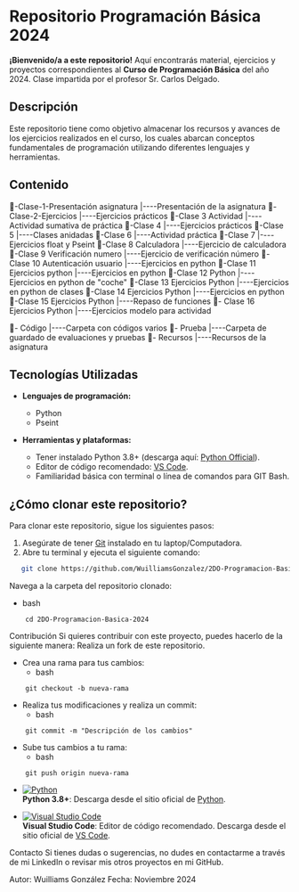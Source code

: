 # Repositorio Programación Básica 2024  

**¡Bienvenido/a a este repositorio!** Aquí encontrarás material, ejercicios y proyectos correspondientes al **Curso de Programación Básica** del año 2024. Clase impartida por el profesor Sr. Carlos Delgado.

## Descripción  

Este repositorio tiene como objetivo almacenar los recursos y avances de los ejercicios realizados en el curso, los cuales abarcan conceptos fundamentales de programación utilizando diferentes lenguajes y herramientas.  

## Contenido  
📂-Clase-1-Presentación asignatura
|----Presentación de la asignatura
📂-Clase-2-Ejercicios
|----Ejercicios prácticos
📂-Clase 3 Actividad
|----Actividad sumativa de práctica
📂-Clase 4
|----Ejercicios prácticos
📂-Clase 5
|----Clases anidadas
📂-Clase 6
|----Actividad práctica 
📂-Clase 7 
|----Ejercicios float y Pseint
📂-Clase 8 Calculadora
|----Ejercicio de calculadora
📂-Clase 9 Verificación numero
|----Ejercicio de verificación número
📂-Clase 10 Autenticación usuario
|----Ejercicios en python
📂-Clase 11 Ejercicios python
|----Ejercicios en python
📂-Clase 12 Python
|----Ejercicios en python de "coche"
📂-Clase 13 Ejercicios Python
|----Ejercicios en python de clases
📂-Clase 14 Ejercicios Python
|----Ejercicios en python
📂-Clase 15 Ejercicios Python
|----Repaso de funciones
📂- Clase 16 Ejercicios Python
|----Ejercicios modelo para actividad

📂- Código
|----Carpeta con códigos varios
📂- Prueba
|----Carpeta de guardado de evaluaciones y pruebas
📂- Recursos
|----Recursos de la asignatura

## Tecnologías Utilizadas 

- **Lenguajes de programación:**  
  - Python
  - Pseint  

- **Herramientas y plataformas:**  
  - Tener instalado Python 3.8+ (descarga aquí: [Python Official](https://www.python.org/downloads/)).  
  - Editor de código recomendado: [VS Code](https://code.visualstudio.com/).  
  - Familiaridad básica con terminal o línea de comandos para GIT Bash.

## ¿Cómo clonar este repositorio?

Para clonar este repositorio, sigue los siguientes pasos:  

1. Asegúrate de tener [Git](https://git-scm.com/) instalado en tu laptop/Computadora.  
2. Abre tu terminal y ejecuta el siguiente comando:  

```bash
   git clone https://github.com/WuilliamsGonzalez/2DO-Programacion-Basica-2024.git
```
Navega a la carpeta del repositorio clonado:
- bash
```
    cd 2DO-Programacion-Basica-2024
```

Contribución
Si quieres contribuir con este proyecto, puedes hacerlo de la siguiente manera:
Realiza un fork de este repositorio.

 - Crea una rama para tus cambios:
    - bash
```
    git checkout -b nueva-rama
```
- Realiza tus modificaciones y realiza un commit:
    - bash
```
    git commit -m "Descripción de los cambios"
```
- Sube tus cambios a tu rama:
    - bash
```
    git push origin nueva-rama
```

- [![Python](https://www.python.org/static/community_logos/python-logo-master-v3-TM.png)](https://www.python.org/)  
  **Python 3.8+**: Descarga desde el sitio oficial de [Python](https://www.python.org/downloads/).  

- [![Visual Studio Code](https://code.visualstudio.com/assets/favicon.ico)](https://code.visualstudio.com/)  
  **Visual Studio Code**: Editor de código recomendado. Descarga desde el sitio oficial de [VS Code](https://code.visualstudio.com/).  


Contacto
Si tienes dudas o sugerencias, no dudes en contactarme a través de mi LinkedIn o revisar mis otros proyectos en mi GitHub.

Autor: Wuilliams González
Fecha: Noviembre 2024